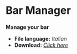 # Bar Manager
**Manage your bar**

- **File language:** *Italian*
- **Download:** *[Click here](https://github.com/denilson-polonio/bar-manager/releases/tag/bar-manager)*
